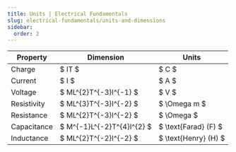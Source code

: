 ```yaml
---
title: Units | Electrical Fundamentals
slug: electrical-fundamentals/units-and-dimensions
sidebar:
  order: 2
---
```


| Property    | Dimension                  | Units                |
| ----------- | -------------------------- | -------------------- |
| Charge      | $ IT $                     | $ C $                |
| Current     | $ I $                      | $ A $                |
| Voltage     | $ ML^{2}T^{-3}I^{-1} $     | $ V $                |
| Resistivity | $ ML^{3}T^{-3}I^{-2} $     | $ \Omega m $         |
| Resistance  | $ ML^{2}T^{-3}I^{-2} $     | $ \Omega $           |
| Capacitance | $ M^{-1}L^{-2}T^{4}I^{2} $ | $ \text{Farad} (F) $ |
| Inductance  | $ ML^{2}T^{-2}I^{-2} $     | $ \text{Henry} (H) $ |
